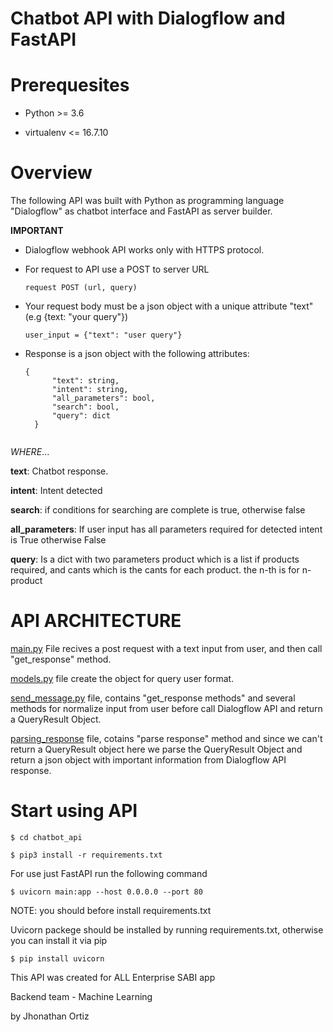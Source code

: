 # Chatbot API with Dialogflow and FastAPI


# Prerequesites

* Python >= 3.6

* virtualenv <= 16.7.10


# Overview

The following API was built with Python as programming language "Dialogflow" as chatbot interface and FastAPI as server builder. 

**IMPORTANT**

* Dialogflow webhook API works only with HTTPS protocol.
* For request to API use a POST to server URL


  ``` request POST (url, query) ```

* Your request body must be a json object with a unique attribute "text" (e.g {text: "your query"})
  
  ``` user_input = {"text": "user query"} ```

* Response is a json object with the following attributes:



  ``` 
  {
        "text": string,
        "intent": string,
        "all_parameters": bool,
        "search": bool,
        "query": dict 
    }
    
  ```

*WHERE*...

**text**: Chatbot response.

**intent**: Intent detected 

**search**: if conditions for searching are complete is true, otherwise false

**all_parameters**: If user input has all parameters required for detected intent is True otherwise False

**query**: Is a dict with two parameters product which is a list if products required, and cants which is the cants for each product. the n-th is for n-product

# API ARCHITECTURE

[main.py](https://github.com/AllAmigo/chatbot_api/blob/master/chatbot_api/main.py) File recives a post request with a text input from user, and then call "get_response" method.

[models.py](https://github.com/AllAmigo/chatbot_api/blob/master/chatbot_api/app/models.py) file create the object for query user format.

[send_message.py](https://github.com/AllAmigo/chatbot_api/blob/master/chatbot_api/app/send_message.py) file, contains "get_response methods" and several methods for normalize input from user before call Dialogflow API and return a QueryResult Object. 

[parsing_response](https://github.com/AllAmigo/chatbot_api/blob/master/chatbot_api/app/parsing_response.py) file, cotains "parse response" method and since we can't return a QueryResult object here we parse the QueryResult Object and return a json object with important information from Dialogflow API response.


# Start using API


``` $ cd chatbot_api ```

``` $ pip3 install -r requirements.txt ```

For use just FastAPI run the following command

``` $ uvicorn main:app --host 0.0.0.0 --port 80 ```

NOTE: you should before install requirements.txt

Uvicorn packege should be installed by running requirements.txt, otherwise you can install it via pip

``` $ pip install uvicorn ```


This API was created for ALL Enterprise SABI app 

Backend team - Machine Learning

by Jhonathan Ortiz